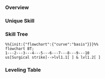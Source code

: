 ### Overview
### Unique Skill
### Skill Tree
```mermaid
%%{init:{"flowchart":{"curve":"basis"}}}%%
flowchart BT;
1---2---3---4---5---6---7---8---9---10
us[Surgical strike]-->lvl1.1[ ] & lvl1.2[ ]
```
### Leveling Table